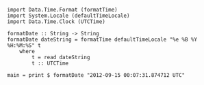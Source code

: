     import Data.Time.Format (formatTime)
    import System.Locale (defaultTimeLocale)
    import Data.Time.Clock (UTCTime) 
    
    formatDate :: String -> String
    formatDate dateString = formatTime defaultTimeLocale "%e %B %Y %H:%M:%S" t
        where 
            t = read dateString
            t :: UTCTime
        
    main = print $ formatDate "2012-09-15 00:07:31.874712 UTC"